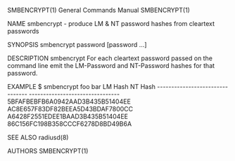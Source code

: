 SMBENCRYPT(1)                                                 General Commands Manual                                                SMBENCRYPT(1)

NAME
       smbencrypt - produce LM & NT password hashes from cleartext passwords

SYNOPSIS
       smbencrypt password [password ...]

DESCRIPTION
       smbencrypt For each cleartext password passed on the command line emit the LM-Password and NT-Password hashes for that password.

EXAMPLE
       $ smbencrypt foo bar
       LM Hash                            NT Hash
       --------------------------------   --------------------------------
       5BFAFBEBFB6A0942AAD3B435B51404EE   AC8E657F83DF82BEEA5D43BDAF7800CC
       A6428F2551EDEE1BAAD3B435B51404EE   86C156FC198B358CCCF6278D8BD49B6A

SEE ALSO
       radiusd(8)

AUTHORS
                                                                                                                                     SMBENCRYPT(1)
